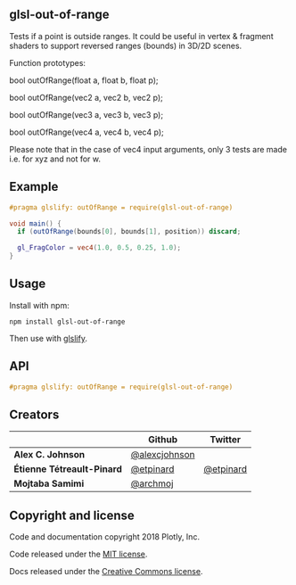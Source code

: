 ## glsl-out-of-range
Tests if a point is outside ranges. 
It could be useful in vertex & fragment shaders to support reversed ranges (bounds) in 3D/2D scenes.

Function prototypes:

bool outOfRange(float a, float b, float p);

bool outOfRange(vec2 a, vec2 b, vec2 p);

bool outOfRange(vec3 a, vec3 b, vec3 p);

bool outOfRange(vec4 a, vec4 b, vec4 p);

Please note that in the case of vec4 input arguments, only 3 tests are made i.e. for xyz and not for w.

## Example

```glsl
#pragma glslify: outOfRange = require(glsl-out-of-range)

void main() {
  if (outOfRange(bounds[0], bounds[1], position)) discard;

  gl_FragColor = vec4(1.0, 0.5, 0.25, 1.0);
}
```

## Usage

Install with npm:

```
npm install glsl-out-of-range
```

Then use with [glslify](https://github.com/stackgl/glslify).

## API

```glsl
#pragma glslify: outOfRange = require(glsl-out-of-range)
```

## Creators

|   | Github | Twitter |
|---|--------|---------|
|**Alex C. Johnson**| [@alexcjohnson](https://github.com/alexcjohnson) | |
|**Étienne Tétreault-Pinard**| [@etpinard](https://github.com/etpinard) | [@etpinard](https://twitter.com/etpinard) |
|**Mojtaba Samimi**| [@archmoj](https://github.com/archmoj) | |

## Copyright and license

Code and documentation copyright 2018 Plotly, Inc.

Code released under the [MIT license](https://github.com/plotly/plotly.js/blob/master/LICENSE).

Docs released under the [Creative Commons license](https://github.com/plotly/documentation/blob/source/LICENSE).

